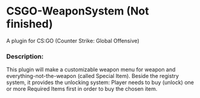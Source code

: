 # CSGO-WeaponSystem (Not finished)
A plugin for CS:GO (Counter Strike: Global Offensive)

### Description:
This plugin will make a customizable weapon menu for weapon and everything-not-the-weapon (called Special Item). Beside the registry system, it provides the unlocking system: Player needs to buy (unlock) one or more Required Items first in order to buy the chosen item.
